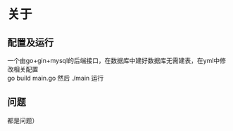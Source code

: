 # 关于
## 配置及运行
一个由go+gin+mysql的后端接口，在数据库中建好数据库无需建表，在yml中修改相关配置<br/>
go build main.go
然后 ./main 运行
## 问题
都是问题）